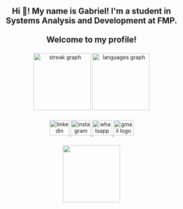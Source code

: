 <h2 align="center">Hi 👋! My name is Gabriel! I'm a student in Systems Analysis and Development at FMP.<br><br>Welcome to my profile!</h2>

###

<div align="center">
  <img src="https://streak-stats.demolab.com?user=Gabriel-Kraus&locale=en&mode=daily&theme=dracula&hide_border=false&border_radius=5" height="150" alt="streak graph"  />
  <img src="https://github-readme-stats.vercel.app/api/top-langs?username=Gabriel-Kraus&locale=en&hide_title=false&layout=compact&card_width=320&langs_count=5&theme=dracula&hide_border=false" height="150" alt="languages graph"  />
</div>

###

<div align="center">
  <a href="https://www.linkedin.com/in/gabrielhtkraus/" target="_blank">
    <img src="https://raw.githubusercontent.com/maurodesouza/profile-readme-generator/master/src/assets/icons/social/linkedin/default.svg" width="52" height="40" alt="linkedin logo"  />
  </a>
  <a href="https://www.instagram.com/gabriel_kraus_/" target="_blank">
    <img src="https://raw.githubusercontent.com/maurodesouza/profile-readme-generator/master/src/assets/icons/social/instagram/default.svg" width="52" height="40" alt="instagram logo"  />
  </a>
  <a href="https://wa.me/5548996738451" target="_blank">
    <img src="https://raw.githubusercontent.com/maurodesouza/profile-readme-generator/master/src/assets/icons/social/whatsapp/default.svg" width="52" height="40" alt="whatsapp logo"  />
  </a>
  <a href="mailto:gabriel.kraus@aluno.fmpsc.br" target="_blank">
    <img src="https://raw.githubusercontent.com/maurodesouza/profile-readme-generator/master/src/assets/icons/social/gmail/default.svg" width="52" height="40" alt="gmail logo"  />
  </a>
</div>

###

<div align="center">
  <img height="150" src="https://media.giphy.com/media/AlhnCfu6SuSD6/giphy.gif?cid=ecf05e47cgc6elfhx9ymyc0kjrh66ogvwfgzsshe7gkt19xl&ep=v1_gifs_search&rid=giphy.gif&ct=g"  />
</div>

###
